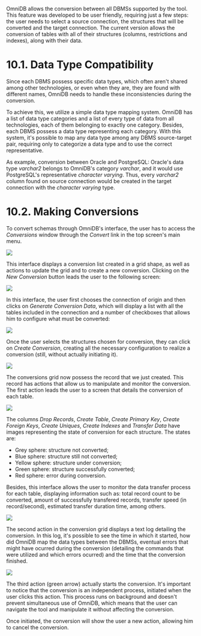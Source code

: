 OmniDB allows the conversion between all DBMSs supported by the tool. This feature was developed to be user friendly, requiring just a few steps: the user needs to select a source connection, the structures that will be converted and the target connection. The current version allows the conversion of tables with all of their structures (columns, restrictions and indexes), along with their data.

# 10.1. Data Type Compatibility

Since each DBMS possess specific data types, which often aren't shared among other technologies, or even when they are, they are found with different names, OmniDB needs to handle these inconsistencies during the conversion.

To achieve this, we utilize a simple data type mapping system. OmniDB has a list of data type categories and a list of every type of data from all technologies, each of them belonging to exactly one category. Besides, each DBMS possess a data type representing each category. With this system, it's possible to map any data type among any DBMS source-target pair, requiring only to categorize a data type and to use the correct representative.

As example, conversion between Oracle and PostgreSQL: Oracle's data type *varchar2* belongs to OmniDB's category *varchar*, and it would use PostgreSQL's representative *character varying*. Thus, every *varchar2* column found on source connection would be created in the target connection with the *character varying* type.

# 10.2. Making Conversions

To convert schemas through OmniDB's interface, the user has to access the *Conversions* window through the *Convert* link in the top screen's main menu.

![](http://www.omnidb.com.br/images_article/image_10_01.png)

This interface displays a conversion list created in a grid shape, as well as actions to update the grid and to create a new conversion. Clicking on the *New Conversion* button leads the user to the following screen:

![](http://www.omnidb.com.br/images_article/image_10_02.png)

In this interface, the user first chooses the connection of origin and then clicks on *Generate Conversion Data*, which will display a list with all the tables included in the connection and a number of checkboxes that allows him to configure what must be converted:

![](http://www.omnidb.com.br/images_article/image_10_03.png)

Once the user selects the structures chosen for conversion, they can click on *Create Conversion*, creating all the necessary configuration to realize a conversion (still, without actually initiating it).

![](http://www.omnidb.com.br/images_article/image_10_04.png)

The conversions grid now possess the record that we just created. This record has actions that allow us to manipulate and monitor the conversion. The first action leads the user to a screen that details the conversion of each table.

![](http://www.omnidb.com.br/images_article/image_10_05.png)

The columns *Drop Records*, *Create Table*, *Create Primary Key*, *Create Foreign Keys*, *Create Uniques*, *Create Indexes* and *Transfer Data* have images representing the state of conversion for each structure. The states are:

* Grey sphere: structure not converted;
* Blue sphere: structure still not converted;
* Yellow sphere: structure under conversion;
* Green sphere: structure successfully converted;
* Red sphere: error during conversion.

Besides, this interface allows the user to monitor the data transfer process for each table, displaying information such as: total record count to be converted, amount of successfully transfered records, transfer speed (in record/second), estimated transfer duration time, among others.

![](http://www.omnidb.com.br/images_article/image_10_06.png)

The second action in the conversion grid displays a text log detailing the conversion. In this log, it's possible to see the time in which it started, how did OmniDB map the data types between the DBMSs, eventual errors that might have ocurred during the conversion (detailing the commands that were utilized and which errors ocurred) and the time that the conversion finished.

![](http://www.omnidb.com.br/images_article/image_10_07.png)

The third action (green arrow) actually starts the conversion. It's important to notice that the conversion is an independent process, initiated when the user clicks this action. This process runs on background and doesn't prevent simultaneous use of OmniDB, which means that the user can navigate the tool and manipulate it without affecting the conversion.

Once initiated, the conversion will show the user a new action, allowing him to cancel the conversion.
